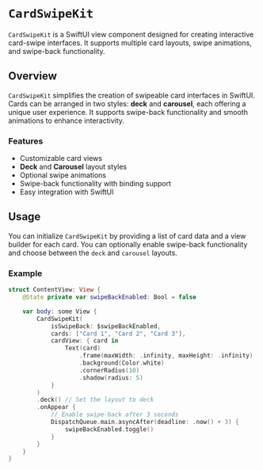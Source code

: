 # `CardSwipeKit`

`CardSwipeKit` is a SwiftUI view component designed for creating interactive card-swipe interfaces. It supports multiple card layouts, swipe animations, and swipe-back functionality.

## Overview

`CardSwipeKit` simplifies the creation of swipeable card interfaces in SwiftUI. Cards can be arranged in two styles: **deck** and **carousel**, each offering a unique user experience. It supports swipe-back functionality and smooth animations to enhance interactivity.

### Features

- Customizable card views
- **Deck** and **Carousel** layout styles
- Optional swipe animations
- Swipe-back functionality with binding support
- Easy integration with SwiftUI

## Usage

You can initialize `CardSwipeKit` by providing a list of card data and a view builder for each card. You can optionally enable swipe-back functionality and choose between the `deck` and `carousel` layouts.

### Example

```swift
struct ContentView: View {
    @State private var swipeBackEnabled: Bool = false

    var body: some View {
        CardSwipeKit(
            isSwipeBack: $swipeBackEnabled,
            cards: ["Card 1", "Card 2", "Card 3"],
            cardView: { card in
                Text(card)
                    .frame(maxWidth: .infinity, maxHeight: .infinity)
                    .background(Color.white)
                    .cornerRadius(10)
                    .shadow(radius: 5)
            }
        )
        .deck() // Set the layout to deck
        .onAppear {
            // Enable swipe-back after 3 seconds
            DispatchQueue.main.asyncAfter(deadline: .now() + 3) {
                swipeBackEnabled.toggle()
            }
        }
    }
}
